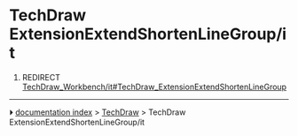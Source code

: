 # TechDraw ExtensionExtendShortenLineGroup/it
1.  REDIRECT [TechDraw_Workbench/it#TechDraw_ExtensionExtendShortenLineGroup](TechDraw_Workbench/it#TechDraw_ExtensionExtendShortenLineGroup.md)



---
⏵ [documentation index](../README.md) > [TechDraw](TechDraw_Workbench.md) > TechDraw ExtensionExtendShortenLineGroup/it
